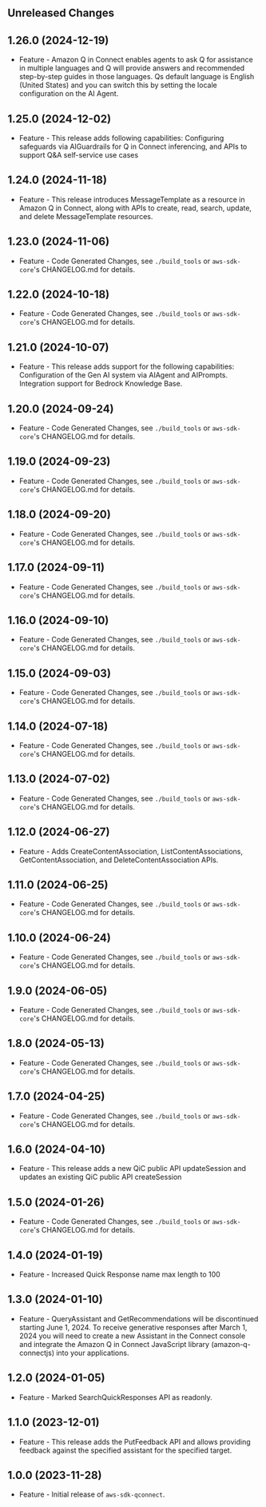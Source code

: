 Unreleased Changes
------------------

1.26.0 (2024-12-19)
------------------

* Feature - Amazon Q in Connect enables agents to ask Q for assistance in multiple languages and Q will provide answers and recommended step-by-step guides in those languages. Qs default language is English (United States) and you can switch this by setting the locale configuration on the AI Agent.

1.25.0 (2024-12-02)
------------------

* Feature - This release adds following capabilities: Configuring safeguards via AIGuardrails for Q in Connect inferencing, and APIs to support Q&A self-service use cases

1.24.0 (2024-11-18)
------------------

* Feature - This release introduces MessageTemplate as a resource in Amazon Q in Connect, along with APIs to create, read, search, update, and delete MessageTemplate resources.

1.23.0 (2024-11-06)
------------------

* Feature - Code Generated Changes, see `./build_tools` or `aws-sdk-core`'s CHANGELOG.md for details.

1.22.0 (2024-10-18)
------------------

* Feature - Code Generated Changes, see `./build_tools` or `aws-sdk-core`'s CHANGELOG.md for details.

1.21.0 (2024-10-07)
------------------

* Feature - This release adds support for the following capabilities: Configuration of the Gen AI system via AIAgent and AIPrompts. Integration support for Bedrock Knowledge Base.

1.20.0 (2024-09-24)
------------------

* Feature - Code Generated Changes, see `./build_tools` or `aws-sdk-core`'s CHANGELOG.md for details.

1.19.0 (2024-09-23)
------------------

* Feature - Code Generated Changes, see `./build_tools` or `aws-sdk-core`'s CHANGELOG.md for details.

1.18.0 (2024-09-20)
------------------

* Feature - Code Generated Changes, see `./build_tools` or `aws-sdk-core`'s CHANGELOG.md for details.

1.17.0 (2024-09-11)
------------------

* Feature - Code Generated Changes, see `./build_tools` or `aws-sdk-core`'s CHANGELOG.md for details.

1.16.0 (2024-09-10)
------------------

* Feature - Code Generated Changes, see `./build_tools` or `aws-sdk-core`'s CHANGELOG.md for details.

1.15.0 (2024-09-03)
------------------

* Feature - Code Generated Changes, see `./build_tools` or `aws-sdk-core`'s CHANGELOG.md for details.

1.14.0 (2024-07-18)
------------------

* Feature - Code Generated Changes, see `./build_tools` or `aws-sdk-core`'s CHANGELOG.md for details.

1.13.0 (2024-07-02)
------------------

* Feature - Code Generated Changes, see `./build_tools` or `aws-sdk-core`'s CHANGELOG.md for details.

1.12.0 (2024-06-27)
------------------

* Feature - Adds CreateContentAssociation, ListContentAssociations, GetContentAssociation, and DeleteContentAssociation APIs.

1.11.0 (2024-06-25)
------------------

* Feature - Code Generated Changes, see `./build_tools` or `aws-sdk-core`'s CHANGELOG.md for details.

1.10.0 (2024-06-24)
------------------

* Feature - Code Generated Changes, see `./build_tools` or `aws-sdk-core`'s CHANGELOG.md for details.

1.9.0 (2024-06-05)
------------------

* Feature - Code Generated Changes, see `./build_tools` or `aws-sdk-core`'s CHANGELOG.md for details.

1.8.0 (2024-05-13)
------------------

* Feature - Code Generated Changes, see `./build_tools` or `aws-sdk-core`'s CHANGELOG.md for details.

1.7.0 (2024-04-25)
------------------

* Feature - Code Generated Changes, see `./build_tools` or `aws-sdk-core`'s CHANGELOG.md for details.

1.6.0 (2024-04-10)
------------------

* Feature - This release adds a new QiC public API updateSession and updates an existing QiC public API createSession

1.5.0 (2024-01-26)
------------------

* Feature - Code Generated Changes, see `./build_tools` or `aws-sdk-core`'s CHANGELOG.md for details.

1.4.0 (2024-01-19)
------------------

* Feature - Increased Quick Response name max length to 100

1.3.0 (2024-01-10)
------------------

* Feature - QueryAssistant and GetRecommendations will be discontinued starting June 1, 2024. To receive generative responses after March 1, 2024 you will need to create a new Assistant in the Connect console and integrate the Amazon Q in Connect JavaScript library (amazon-q-connectjs) into your applications.

1.2.0 (2024-01-05)
------------------

* Feature - Marked SearchQuickResponses API as readonly.

1.1.0 (2023-12-01)
------------------

* Feature - This release adds the PutFeedback API and allows providing feedback against the specified assistant for the specified target.

1.0.0 (2023-11-28)
------------------

* Feature - Initial release of `aws-sdk-qconnect`.

